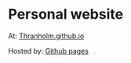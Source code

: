 # Personal website

At: [Thranholm.github.io](www.Thranholm.github.io)

Hosted by: [Github pages](https://pages.github.com/)
